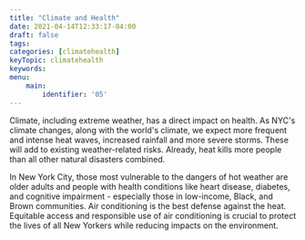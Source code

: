 ```yaml
---
title: "Climate and Health"
date: 2021-04-14T12:33:17-04:00
draft: false
tags: 
categories: [climatehealth]
keyTopic: climatehealth
keywords: 
menu:
    main:
        identifier: '05'
---
```


Climate, including extreme weather, has a direct impact on health. As NYC's climate changes, along with the world's climate, we expect more frequent and intense heat waves, increased rainfall and more severe storms. These will add to existing weather-related risks. Already, heat kills more people than all other natural disasters combined.

In New York City, those most vulnerable to the dangers of hot weather are older adults and people with health conditions like heart disease, diabetes, and cognitive impairment - especially those in low-income, Black, and Brown communities. Air conditioning is the best defense against the heat. Equitable access and responsible use of air conditioning is crucial to protect the lives of all New Yorkers while reducing impacts on the environment.

